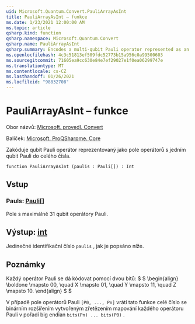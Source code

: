```yaml
---
uid: Microsoft.Quantum.Convert.PauliArrayAsInt
title: PauliArrayAsInt – funkce
ms.date: 1/23/2021 12:00:00 AM
ms.topic: article
qsharp.kind: function
qsharp.namespace: Microsoft.Quantum.Convert
qsharp.name: PauliArrayAsInt
qsharp.summary: Encodes a multi-qubit Pauli operator represented as an array of single-qubit Pauli operators into an integer.
ms.openlocfilehash: 4c3c51813ef509fdc52773b15a956c0a99500603
ms.sourcegitcommit: 71605ea9cc630e84e7ef29027e1f0ea06299747e
ms.translationtype: MT
ms.contentlocale: cs-CZ
ms.lasthandoff: 01/26/2021
ms.locfileid: "98832708"
---
```

# <a name="pauliarrayasint-function"></a>PauliArrayAsInt – funkce

Obor názvů: [Microsoft. provedl. Convert](xref:Microsoft.Quantum.Convert)

Balíček: [Microsoft. ProQSharpme. Core](https://nuget.org/packages/Microsoft.Quantum.QSharp.Core)


Zakóduje qubit Pauli operátor reprezentovaný jako pole operátorů s jedním qubit Pauli do celého čísla.

```qsharp
function PauliArrayAsInt (paulis : Pauli[]) : Int
```


## <a name="input"></a>Vstup

### <a name="paulis--pauli"></a>Pauls: [Pauli](xref:microsoft.quantum.lang-ref.pauli)[]

Pole s maximálně 31 qubit operátory Pauli.



## <a name="output--int"></a>Výstup: [int](xref:microsoft.quantum.lang-ref.int)

Jedinečné identifikační číslo `paulis` , jak je popsáno níže.

## <a name="remarks"></a>Poznámky

Každý operátor Pauli se dá kódovat pomocí dvou bitů: $ $ \begin{align} \boldone \mapsto 00, \quad X \mapsto 01, \quad Y \mapsto 11, \quad Z \mapsto 10.
\end{align} $ $

V případě pole operátorů Pauli `[P0, ..., Pn]` vrátí tato funkce celé číslo se binárním rozšířením vytvořeným zřetězením mapování každého operátoru Pauli v pořadí big endian `bits(Pn) ... bits(P0)` .